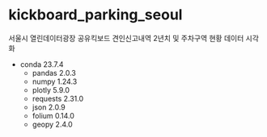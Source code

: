 # kickboard_parking_seoul
서울시 열린데이터광장 공유킥보드 견인신고내역 2년치 및 주차구역 현황 데이터 시각화
- conda 23.7.4
  - pandas 2.0.3
  - numpy 1.24.3
  - plotly 5.9.0
  - requests 2.31.0
  - json 2.0.9
  - folium 0.14.0
  - geopy 2.4.0
